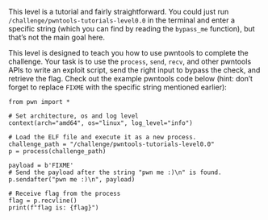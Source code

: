 This level is a tutorial and fairly straightforward. You could just run `/challenge/pwntools-tutorials-level0.0` in the terminal and enter a specific string (which you can find by reading the `bypass_me` function), but that’s not the main goal here.

This level is designed to teach you how to use pwntools to complete the challenge. Your task is to use the `process`, `send`, `recv`, and other pwntools APIs to write an exploit script, send the right input to bypass the check, and retrieve the flag. Check out the example pwntools code below (hint: don’t forget to replace `FIXME` with the specific string mentioned earlier):

```
from pwn import *

# Set architecture, os and log level
context(arch="amd64", os="linux", log_level="info")

# Load the ELF file and execute it as a new process.
challenge_path = "/challenge/pwntools-tutorials-level0.0"
p = process(challenge_path)

payload = b'FIXME'
# Send the payload after the string "pwn me :)\n" is found.
p.sendafter("pwn me :)\n", payload)

# Receive flag from the process
flag = p.recvline()
print(f"flag is: {flag}")
```